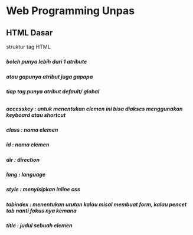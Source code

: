 # Web Programming Unpas
## HTML Dasar

struktur tag HTML

##### <tagName attribute = "value">


##### boleh punya lebih dari 1 atribute
##### atau gapunya atribut juga gapapa
##### tiap tag punya atribut default/ global
##

##### accesskey : untuk menentukan elemen ini bisa diakses menggunakan keyboard atau shortcut
##### class : nama elemen
##### id : nama elemen
##### dir : direction
##### lang : language
##### style : menyisipkan inline css
##### tabindex : menentukan urutan kalau misal membuat form, kalau pencet tab nanti fokus nya kemana
##### title : judul sebuah elemen
